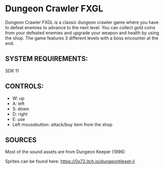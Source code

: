 # Dungeon Crawler FXGL
Dungeon Crawler FXGL is a classic dungeon crawler game where you have to defeat enemies to advance to the next level. You can collect gold coins from your defeated enemies and upgrade your weapon and health by using the shop. The game features 3 different levels with a boss encounter at the end.

## SYSTEM REQUIREMENTS:
SDK 11

## CONTROLS:
* W: up
* A: left
* S: down
* D: right
* E: use
* Left mousebutton: attack/buy item from the shop

## SOURCES
Most of the sound assets are from Dungeon Keeper (1996)

Sprites can be found here: https://0x72.itch.io/dungeontileset-ii

